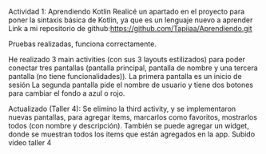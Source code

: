 Actividad 1: Aprendiendo Kotlin
Realicé un apartado en el proyecto para poner la sintaxis básica de Kotlin, ya que es un lenguaje nuevo a aprender
Link a mi repositorio de github:https://github.com/Tapiiaa/Aprendiendo.git

Pruebas realizadas, funciona correctamente.

He realizado 3 main activities (con sus 3 layouts estilizados) para poder conectar tres pantallas (pantalla principal, pantalla de nombre y una tercera pantalla (no tiene funcionalidades)).
La primera pantalla es un inicio de sesión
La segunda pantalla pide el nombre de usuario y tiene dos botones para cambiar el fondo a azul o rojo. 

Actualizado (Taller 4):
Se elimino la third activity, y se implementaron nuevas pantallas, para agregar items, marcarlos como favoritos, mostrarlos todos (con nombre y descripción). También se puede agregar un widget, donde se muestran todos los items que están agregados en la app.
Subido video taller 4
